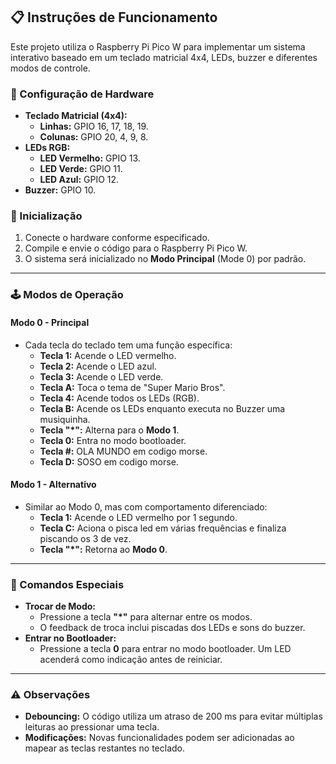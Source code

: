 ## 📋 Instruções de Funcionamento

Este projeto utiliza o Raspberry Pi Pico W para implementar um sistema interativo baseado em um teclado matricial 4x4, LEDs, buzzer e diferentes modos de controle.

### 🔧 Configuração de Hardware

- **Teclado Matricial (4x4):**
  - **Linhas:** GPIO 16, 17, 18, 19.
  - **Colunas:** GPIO 20, 4, 9, 8.
- **LEDs RGB:**
  - **LED Vermelho:** GPIO 13.
  - **LED Verde:** GPIO 11.
  - **LED Azul:** GPIO 12.
- **Buzzer:** GPIO 10.

### 🚀 Inicialização

1. Conecte o hardware conforme especificado.
2. Compile e envie o código para o Raspberry Pi Pico W.
3. O sistema será inicializado no **Modo Principal** (Mode 0) por padrão.

---

### 🕹️ Modos de Operação

#### **Modo 0 - Principal**
- Cada tecla do teclado tem uma função específica:
  - **Tecla 1:** Acende o LED vermelho.
  - **Tecla 2:** Acende o LED azul.
  - **Tecla 3:** Acende o LED verde.
  - **Tecla A:** Toca o tema de "Super Mario Bros".
  - **Tecla 4:** Acende todos os LEDs (RGB).
  - **Tecla B:** Acende os LEDs enquanto executa no Buzzer uma musiquinha.
  - **Tecla "*":** Alterna para o **Modo 1**.
  - **Tecla 0:** Entra no modo bootloader.
  - **Tecla #:** OLA MUNDO em codigo morse.
  - **Tecla D:** SOSO em codigo morse.

#### **Modo 1 - Alternativo**
- Similar ao Modo 0, mas com comportamento diferenciado:
  - **Tecla 1:** Acende o LED vermelho por 1 segundo.
  - **Tecla C:** Aciona o pisca led em várias frequências e finaliza piscando os 3 de vez.
  - **Tecla "*":** Retorna ao **Modo 0**.

---

### 🔹 Comandos Especiais
- **Trocar de Modo:**
  - Pressione a tecla **"*"** para alternar entre os modos.
  - O feedback de troca inclui piscadas dos LEDs e sons do buzzer.
- **Entrar no Bootloader:**
  - Pressione a tecla **0** para entrar no modo bootloader. Um LED acenderá como indicação antes de reiniciar.

---

### ⚠️ Observações
- **Debouncing:** O código utiliza um atraso de 200 ms para evitar múltiplas leituras ao pressionar uma tecla.
- **Modificações:** Novas funcionalidades podem ser adicionadas ao mapear as teclas restantes no teclado.
